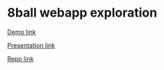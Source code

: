 # 8ball webapp exploration

[Demo link](https://cse110-sp21-group02.github.io/8ball/)

[Presentation link](https://docs.google.com/presentation/d/1Rsrfo7k-dmZVQies2nMG_A-j4Fb_XrC9pPbf46Mxsl8/edit?usp=sharing)

[Repo link](https://github.com/cse110-sp21-group02/8ball)
